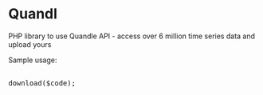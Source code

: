 Quandl
======

PHP library to use Quandle API - access over 6 million time series data and upload yours

Sample usage:
<pre>

<?php

include __DIR__ . '/lib/Quandl.php';
$token = 'YOUR_API_TOKEN';

$code = 'STATCHINA/P1642';
$quandl = new Quandl($token);
$data = $quandl->download($code);

</pre>
